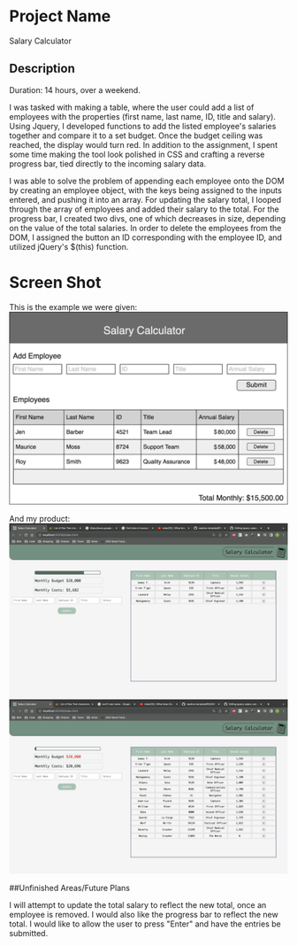 # Project Name
Salary Calculator

## Description
Duration: 14 hours, over a weekend.

I was tasked with making a table, where the user could add a list of employees with the properties (first name, last name, ID, title and salary). Using Jquery, I developed functions to add the listed employee's salaries together and compare it to a set budget. Once the budget ceiling was reached, the display would turn red. In addition to the assignment, I spent some time making the tool look polished in CSS and crafting a reverse progress bar, tied directly to the incoming salary data. 

I was able to solve the problem of appending each employee onto the DOM by creating an employee object, with the keys being assigned to the inputs entered, and pushing it into an array. For updating the salary total, I looped through the array of employees and added their salary to the total. For the progress bar, I created two divs, one of which decreases in size, depending on the value of the total salaries. In order to delete the employees from the DOM, I assigned the button an ID corresponding with the employee ID, and utilized jQuery's $(this) function. 

# Screen Shot

This is the example we were given:
<img src="/images/example.png"/>

And my product:
<img src="/images/screenshot1.png"/>
<img src="/images/screenshot2.png"/>

##Unfinished Areas/Future Plans

I will attempt to update the total salary to reflect the new total, once an employee is removed.
I would also like the progress bar to reflect the new total. 
I would like to allow the user to press "Enter" and have the entries be submitted. 


